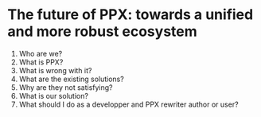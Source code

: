 # The future of PPX: towards a unified and more robust ecosystem

1. Who are we?
2. What is PPX?
3. What is wrong with it?
4. What are the existing solutions?
5. Why are they not satisfying?
6. What is our solution?
7. What should I do as a developper and PPX rewriter author or user?
